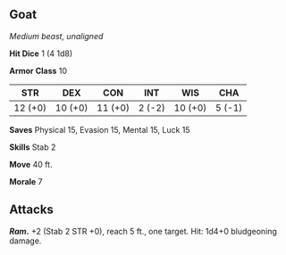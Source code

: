 ## Goat

*Medium beast, unaligned*

**Hit Dice** 1 (4 1d8)

**Armor Class** 10

| STR     | DEX     | CON     | INT     | WIS     | CHA     |
|---------|---------|---------|---------|---------|---------|
| 12 (+0) | 10 (+0) | 11 (+0) |  2 (-2) | 10 (+0) |  5 (-1) |

**Saves** Physical 15, Evasion 15, Mental 15, Luck 15

**Skills** Stab 2

**Move** 40 ft.

**Morale** 7

## Attacks

***Ram.*** +2 (Stab 2 STR +0), reach 5 ft., one target. Hit: 1d4+0 bludgeoning damage.

